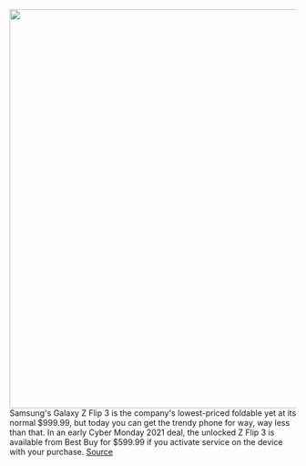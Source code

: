 <img src='https://cdn.vox-cdn.com/thumbor/Q2we7TLLwxCBgthZPqnN89_KOz0=/0x0:3000x2000/1200x800/filters:focal(1522x963:2002x1443)/cdn.vox-cdn.com/uploads/chorus_image/image/70200960/dseifert_4711_samsung_z_flip_3_3.0.jpg' width='700px' /><br/>
Samsung's Galaxy Z Flip 3 is the company's lowest-priced foldable yet at its normal $999.99, but today you can get the trendy phone for way, way less than that. In an early Cyber Monday 2021 deal, the unlocked Z Flip 3 is available from Best Buy for $599.99 if you activate service on the device with your purchase.
<a href='https://www.theverge.com/2021/11/28/22806048/samsung-galaxy-z-flip-3-cyber-monday-deal-2021'> Source <a/>
